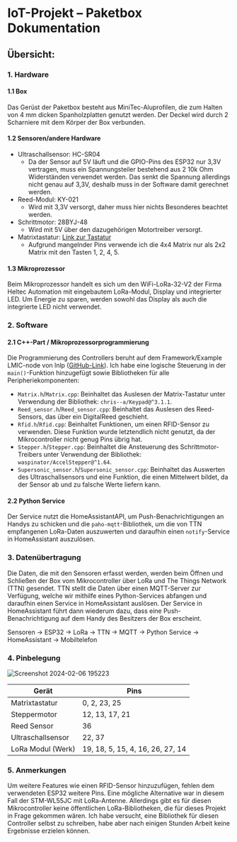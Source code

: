 # IoT-Projekt – Paketbox Dokumentation

## Übersicht:

### 1. Hardware
   #### 1.1 Box
   Das Gerüst der Paketbox besteht aus MiniTec-Aluprofilen, die zum Halten von 4 mm dicken Spanholzplatten genutzt werden. Der Deckel wird durch 2 Scharniere mit dem Körper der Box verbunden.

   #### 1.2 Sensoren/andere Hardware
   - Ultraschallsensor: HC-SR04
       - Da der Sensor auf 5V läuft und die GPIO-Pins des ESP32 nur 3,3V vertragen, muss ein Spannungsteiler bestehend aus 2 10k Ohm Widerständen verwendet werden. Das senkt die Spannung allerdings nicht genau auf 3,3V, deshalb muss in der Software damit gerechnet werden.
   - Reed-Modul: KY-021
       - Wird mit 3,3V versorgt, daher muss hier nichts Besonderes beachtet werden.
   - Schrittmotor: 28BYJ-48
       - Wird mit 5V über den dazugehörigen Motortreiber versorgt.
   - Matrixtastatur: [Link zur Tastatur](https://www.az-delivery.de/products/4x4-matrix-keypad)
       - Aufgrund mangelnder Pins verwende ich die 4x4 Matrix nur als 2x2 Matrix mit den Tasten 1, 2, 4, 5.

   #### 1.3 Mikroprozessor
   Beim Mikroprozessor handelt es sich um den WiFi-LoRa-32-V2 der Firma Heltec Automation mit eingebautem LoRa-Modul, Display und integrierter LED. Um Energie zu sparen, werden sowohl das Display als auch die integrierte LED nicht verwendet.

### 2. Software
   #### 2.1 C++-Part / Mikroprozessorprogrammierung
   Die Programmierung des Controllers beruht auf dem Framework/Example LMIC-node von lnlp ([GitHub-Link](https://github.com/lnlp/LMIC-node)). Ich habe eine logische Steuerung in der `main()`-Funktion hinzugefügt sowie Bibliotheken für alle Peripheriekomponenten:
   - `Matrix.h`/`Matrix.cpp`: Beinhaltet das Auslesen der Matrix-Tastatur unter Verwendung der Bibliothek: `chris--a/Keypad@^3.1.1`.
   - `Reed_sensor.h`/`Reed_sensor.cpp`: Beinhaltet das Auslesen des Reed-Sensors, das über ein DigitalReed geschieht.
   - `Rfid.h`/`Rfid.cpp`: Beinhaltet Funktionen, um einen RFID-Sensor zu verwenden. Diese Funktion wurde letztendlich nicht genutzt, da der Mikrocontroller nicht genug Pins übrig hat.
   - `Stepper.h`/`Stepper.cpp`: Beinhaltet die Ansteuerung des Schrittmotor-Treibers unter Verwendung der Bibliothek: `waspinator/AccelStepper@^1.64`.
   - `Supersonic_sensor.h`/`Supersonic_sensor.cpp`: Beinhaltet das Auswerten des Ultraschallsensors und eine Funktion, die einen Mittelwert bildet, da der Sensor ab und zu falsche Werte liefern kann.

   #### 2.2 Python Service
   Der Service nutzt die HomeAssistantAPI, um Push-Benachrichtigungen an Handys zu schicken und die `paho-mqtt`-Bibliothek, um die von TTN empfangenen LoRa-Daten auszuwerten und daraufhin einen `notify`-Service in HomeAssistant auszulösen.

### 3. Datenübertragung
   Die Daten, die mit den Sensoren erfasst werden, werden beim Öffnen und Schließen der Box vom Mikrocontroller über LoRa und The Things Network (TTN) gesendet. TTN stellt die Daten über einen MQTT-Server zur Verfügung, welche wir mithilfe eines Python-Services abfangen und daraufhin einen Service in HomeAssistant auslösen. Der Service in HomeAssistant führt dann wiederum dazu, dass eine Push-Benachrichtigung auf dem Handy des Besitzers der Box erscheint.

   Sensoren -> ESP32 -> LoRa -> TTN -> MQTT -> Python Service -> HomeAssistant -> Mobiltelefon

### 4. Pinbelegung

![Screenshot 2024-02-06 195223](https://github.com/mblees/IOT_Paketbox/assets/104490472/6597162c-f7ba-4976-bddb-5b58aae3a955)

| Gerät                | Pins                    |
|----------------------|-------------------------|
| Matrixtastatur       | 0, 2, 23, 25            |
| Steppermotor         | 12, 13, 17, 21          |
| Reed Sensor          | 36                      |
| Ultraschallsensor    | 22, 37                  |
| LoRa Modul (Werk)    | 19, 18, 5, 15, 4, 16, 26, 27, 14 |

### 5. Anmerkungen
Um weitere Features wie einen RFID-Sensor hinzuzufügen, fehlen dem verwendeten ESP32 weitere Pins. Eine mögliche Alternative war in diesem Fall der STM-WL55JC mit LoRa-Antenne. Allerdings gibt es für diesen Mikrocontroller keine öffentlichen LoRa-Bibliotheken, die für dieses Projekt in Frage gekommen wären. Ich habe versucht, eine Bibliothek für diesen Controller selbst zu schreiben, habe aber nach einigen Stunden Arbeit keine Ergebnisse erzielen können.
